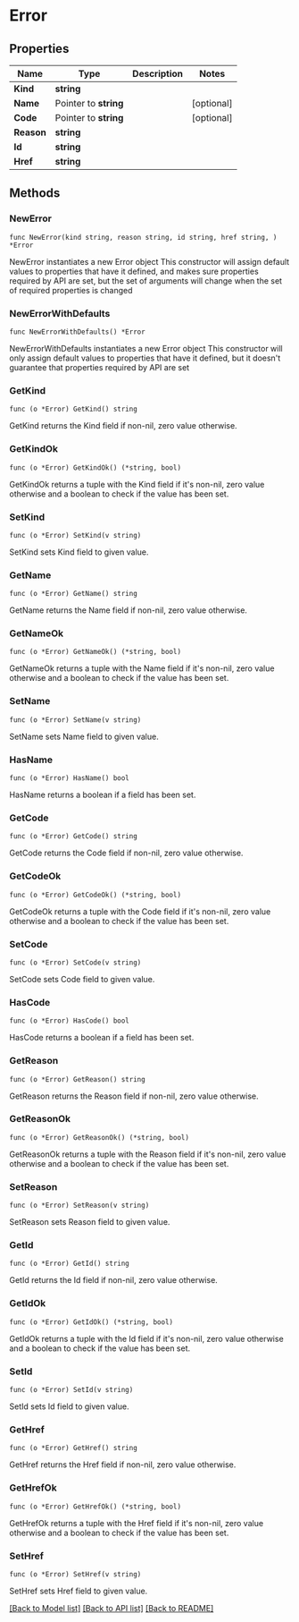 # Error

## Properties

Name | Type | Description | Notes
------------ | ------------- | ------------- | -------------
**Kind** | **string** |  | 
**Name** | Pointer to **string** |  | [optional] 
**Code** | Pointer to **string** |  | [optional] 
**Reason** | **string** |  | 
**Id** | **string** |  | 
**Href** | **string** |  | 

## Methods

### NewError

`func NewError(kind string, reason string, id string, href string, ) *Error`

NewError instantiates a new Error object
This constructor will assign default values to properties that have it defined,
and makes sure properties required by API are set, but the set of arguments
will change when the set of required properties is changed

### NewErrorWithDefaults

`func NewErrorWithDefaults() *Error`

NewErrorWithDefaults instantiates a new Error object
This constructor will only assign default values to properties that have it defined,
but it doesn't guarantee that properties required by API are set

### GetKind

`func (o *Error) GetKind() string`

GetKind returns the Kind field if non-nil, zero value otherwise.

### GetKindOk

`func (o *Error) GetKindOk() (*string, bool)`

GetKindOk returns a tuple with the Kind field if it's non-nil, zero value otherwise
and a boolean to check if the value has been set.

### SetKind

`func (o *Error) SetKind(v string)`

SetKind sets Kind field to given value.


### GetName

`func (o *Error) GetName() string`

GetName returns the Name field if non-nil, zero value otherwise.

### GetNameOk

`func (o *Error) GetNameOk() (*string, bool)`

GetNameOk returns a tuple with the Name field if it's non-nil, zero value otherwise
and a boolean to check if the value has been set.

### SetName

`func (o *Error) SetName(v string)`

SetName sets Name field to given value.

### HasName

`func (o *Error) HasName() bool`

HasName returns a boolean if a field has been set.

### GetCode

`func (o *Error) GetCode() string`

GetCode returns the Code field if non-nil, zero value otherwise.

### GetCodeOk

`func (o *Error) GetCodeOk() (*string, bool)`

GetCodeOk returns a tuple with the Code field if it's non-nil, zero value otherwise
and a boolean to check if the value has been set.

### SetCode

`func (o *Error) SetCode(v string)`

SetCode sets Code field to given value.

### HasCode

`func (o *Error) HasCode() bool`

HasCode returns a boolean if a field has been set.

### GetReason

`func (o *Error) GetReason() string`

GetReason returns the Reason field if non-nil, zero value otherwise.

### GetReasonOk

`func (o *Error) GetReasonOk() (*string, bool)`

GetReasonOk returns a tuple with the Reason field if it's non-nil, zero value otherwise
and a boolean to check if the value has been set.

### SetReason

`func (o *Error) SetReason(v string)`

SetReason sets Reason field to given value.


### GetId

`func (o *Error) GetId() string`

GetId returns the Id field if non-nil, zero value otherwise.

### GetIdOk

`func (o *Error) GetIdOk() (*string, bool)`

GetIdOk returns a tuple with the Id field if it's non-nil, zero value otherwise
and a boolean to check if the value has been set.

### SetId

`func (o *Error) SetId(v string)`

SetId sets Id field to given value.


### GetHref

`func (o *Error) GetHref() string`

GetHref returns the Href field if non-nil, zero value otherwise.

### GetHrefOk

`func (o *Error) GetHrefOk() (*string, bool)`

GetHrefOk returns a tuple with the Href field if it's non-nil, zero value otherwise
and a boolean to check if the value has been set.

### SetHref

`func (o *Error) SetHref(v string)`

SetHref sets Href field to given value.



[[Back to Model list]](../README.md#documentation-for-models) [[Back to API list]](../README.md#documentation-for-api-endpoints) [[Back to README]](../README.md)


